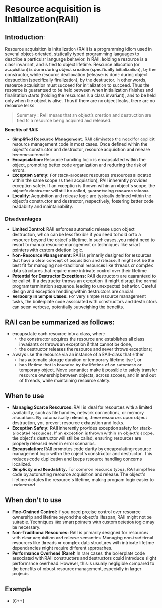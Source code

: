 # Resource acquisition is initialization(RAII)

## Introduction:

Resource acquisition is initialization (RAII) is a programming idiom used in several object-oriented, statically typed programming languages to describe a particular language behavior. In RAII, holding a resource is a class invariant, and is tied to object lifetime. Resource allocation (or acquisition) is done during object creation (specifically initialization), by the constructor, while resource deallocation (release) is done during object destruction (specifically finalization), by the destructor. In other words, resource acquisition must succeed for initialization to succeed. Thus the resource is guaranteed to be held between when initialization finishes and finalization starts (holding the resources is a class invariant), and to be held only when the object is alive. Thus if there are no object leaks, there are no resource leaks


> Summary : RAII means that an object’s creation and destruction are tied to a resource being acquired and released.
 
**Benefits of RAII:**

* **Simplified Resource Management:** RAII eliminates the need for explicit resource management code in most cases. Once defined within the object's constructor and destructor, resource acquisition and release become automatic.
* **Encapsulation:** Resource handling logic is encapsulated within the object, promoting better code organization and reducing the risk of errors.
* **Exception Safety:** For stack-allocated resources (resources allocated within the same scope as their acquisition), RAII inherently provides exception safety. If an exception is thrown within an object's scope, the object's destructor will still be called, guaranteeing resource release.
* **Locality:** Acquisition and release logic are typically defined within the object's constructor and destructor, respectively, fostering better code readability and maintainability.

### Disadvantages

* **Limited Control:** RAII enforces automatic release upon object destruction, which can be less flexible if you need to hold onto a resource beyond the object's lifetime. In such cases, you might need to resort to manual resource management or techniques like smart pointers with custom deletion logic.
* **Non-Resource Management:** RAII is primarily designed for resources that have a clear concept of acquisition and release. It might not be the best fit for managing non-traditional resources like threads or complex data structures that require more intricate control over their lifetime.
* **Potential for Destructor Exceptions:** RAII destructors are guaranteed to be called. If a destructor throws an exception, it might disrupt the normal program termination sequence, leading to unexpected behavior. Careful design and exception handling within destructors are crucial.
* **Verbosity in Simple Cases:** For very simple resource management tasks, the boilerplate code associated with constructors and destructors can seem verbose, potentially outweighing the benefits.

## RAII can be summarized as follows:

- encapsulate each resource into a class, where
    - the constructor acquires the resource and establishes all class invariants or throws an exception if that cannot be done,
    - the destructor releases the resource and never throws exceptions;
- always use the resource via an instance of a RAII-class that either
    - has automatic storage duration or temporary lifetime itself, or
    - has lifetime that is bounded by the lifetime of an automatic or temporary object.
Move semantics make it possible to safely transfer resource ownership between objects, across scopes, and in and out of threads, while maintaining resource safety.

## When to use

* **Managing Scarce Resources:** RAII is ideal for resources with a limited availability, such as file handles, network connections, or memory allocations. By automatically releasing these resources upon object destruction, you prevent resource exhaustion and leaks.
* **Exception Safety:** RAII inherently provides exception safety for stack-allocated resources. If an exception is thrown within an object's scope, the object's destructor will still be called, ensuring resources are properly released even in error scenarios.
* **Encapsulation:** RAII promotes code clarity by encapsulating resource management logic within the object's constructor and destructor. This reduces code duplication and keeps resource handling concerns localized.
* **Simplicity and Readability:** For common resource types, RAII simplifies code by automating resource acquisition and release.  The object's lifetime dictates the resource's lifetime, making program logic easier to understand.

## When don't to use

* **Fine-Grained Control:** If you need precise control over resource ownership and lifetime beyond the object's lifespan, RAII might not be suitable. Techniques like smart pointers with custom deletion logic may be necessary.
* **Non-Traditional Resources:** RAII is primarily designed for resources with clear acquisition and release semantics. Managing non-traditional resources like threads or complex data structures with intricate lifetime dependencies might require different approaches.
* **Performance Overhead (Rare):** In rare cases, the boilerplate code associated with RAII constructors and destructors could introduce slight performance overhead. However, this is usually negligible compared to the benefits of robust resource management, especially in larger projects.

## Example
- [C++]